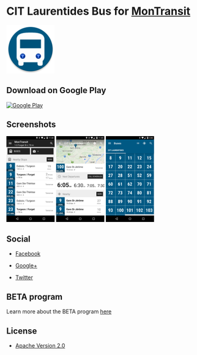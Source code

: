 # CIT Laurentides Bus for [MonTransit](https://github.com/mtransitapps/mtransit-for-android)

<img width="25%" height="25%" src="https://raw.githubusercontent.com/mtransitapps/ca-laurentides-citla-bus-android/master/pub/hi-res-app-icon.png"/>

## Download on Google Play

[![Google Play](https://developer.android.com/images/brand/en_app_rgb_wo_60.png)](https://play.google.com/store/apps/details?id=org.mtransit.android.ca_laurentides_citla_bus)

## Screenshots

<img width="25%" height="25%" src="https://raw.githubusercontent.com/mtransitapps/ca-laurentides-citla-bus-android/master/pub/screenshot-phone-1.png"/>
<img width="25%" height="25%" src="https://raw.githubusercontent.com/mtransitapps/ca-laurentides-citla-bus-android/master/pub/screenshot-phone-2.png"/>
<img width="25%" height="25%" src="https://raw.githubusercontent.com/mtransitapps/ca-laurentides-citla-bus-android/master/pub/screenshot-phone-3.png"/>

## Social

* [Facebook](https://www.facebook.com/MonTransit)

* [Google+](http://gplus.to/MonTransit/)

* [Twitter](https://twitter.com/montransit)

## BETA program

Learn more about the BETA program [here](https://github.com/mtransitapps/mtransit-for-android/wiki/BETA)

## License

* [Apache Version 2.0](http://www.apache.org/licenses/LICENSE-2.0.html)
